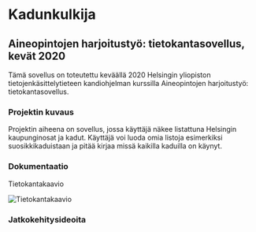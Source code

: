 # Kadunkulkija

## Aineopintojen harjoitustyö: tietokantasovellus, kevät 2020

Tämä sovellus on toteutettu keväällä 2020 Helsingin yliopiston
tietojenkäsittelytieteen kandiohjelman kurssilla Aineopintojen harjoitustyö:
tietokantasovellus.

### Projektin kuvaus

Projektin aiheena on sovellus, jossa käyttäjä näkee listattuna Helsingin
kaupunginosat ja kadut. Käyttäjä voi luoda omia listoja esimerkiksi
suosikkikaduistaan ja pitää kirjaa missä kaikilla kaduilla on käynyt.



### Dokumentaatio

Tietokantakaavio

![Tietokantakaavio](https://raw.githubusercontent.com/noorarytila/kadunkulkija/master/dokumentaatio/kadunkulkija.png)

### Jatkokehitysideoita
